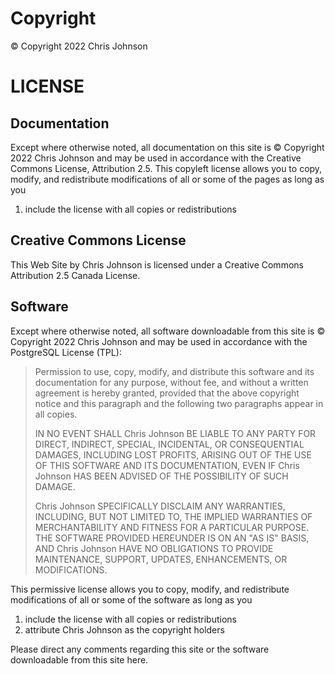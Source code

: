 # Copyright

&copy; Copyright 2022 Chris Johnson

# LICENSE

## Documentation

Except where otherwise noted, all documentation on this site is &copy; Copyright 2022 Chris Johnson and may be used in accordance with the Creative Commons License, Attribution 2.5. This copyleft license allows you to copy, modify, and redistribute modifications of all or some of the pages as long as you

1. include the license with all copies or redistributions

## Creative Commons License

This Web Site by Chris Johnson is licensed under a Creative Commons Attribution 2.5 Canada License.

## Software

Except where otherwise noted, all software downloadable from this site is &copy; Copyright 2022 Chris Johnson and may be used in accordance with the PostgreSQL License (TPL):

> Permission to use, copy, modify, and distribute this software and its documentation for any purpose, without fee, and without a written agreement is hereby granted, provided that the above copyright notice and this paragraph and the following two paragraphs appear in all copies.
>
> IN NO EVENT SHALL Chris Johnson BE LIABLE TO ANY PARTY FOR DIRECT, INDIRECT, SPECIAL, INCIDENTAL, OR CONSEQUENTIAL DAMAGES, INCLUDING LOST PROFITS, ARISING OUT OF THE USE OF THIS SOFTWARE AND ITS DOCUMENTATION, EVEN IF Chris Johnson HAS BEEN ADVISED OF THE POSSIBILITY OF SUCH DAMAGE.
>
> Chris Johnson SPECIFICALLY DISCLAIM ANY WARRANTIES, INCLUDING, BUT NOT LIMITED TO, THE IMPLIED WARRANTIES OF MERCHANTABILITY AND FITNESS FOR A PARTICULAR PURPOSE. THE SOFTWARE PROVIDED HEREUNDER IS ON AN "AS IS" BASIS, AND Chris Johnson HAVE NO OBLIGATIONS TO PROVIDE MAINTENANCE, SUPPORT, UPDATES, ENHANCEMENTS, OR MODIFICATIONS.

This permissive license allows you to copy, modify, and redistribute modifications of all or some of the software as long as you

1. include the license with all copies or redistributions
1. attribute Chris Johnson as the copyright holders

Please direct any comments regarding this site or the software downloadable from this site here.
